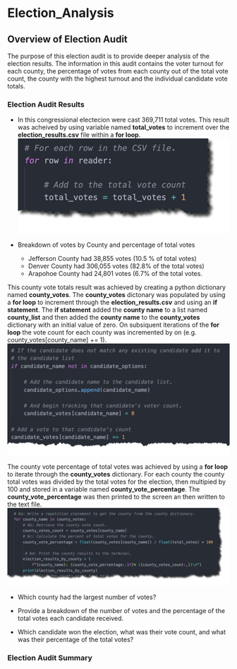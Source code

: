 # Election_Analysis
## Overview of Election Audit
The purpose of this election audit is to provide deeper analysis of the election results. The information in this audit contains the voter turnout for each county, the percentage of votes from each county out of the total vote count, the county with the highest turnout and the individual candidate vote totals. 

### Election Audit Results

* In this congressional electecion were cast 369,711 total votes.
This result was acheived by using variable named **total_votes** to increment over the **election_results.csv** file within a **for loop**.
![image_name](https://github.com/jh2010/Election_Analysis/blob/master/images/election_total_votes.png)


* Breakdown of votes by County and percentage of total votes
  * Jefferson County had 38,855 votes (10.5 % of total votes)
  * Denver County had 306,055 votes (82.8% of the total votes)
  * Arapohoe County had 24,801 votes (6.7% of the total votes.

This county vote totals result was achieved by creating a python dictionary named **county_votes**.  The **county_votes** dictonary was populated by using a **for loop** to increment through the **election_results.csv** and using an **if statement**.  The **if statement** added the **county name** to a list named **county_list** and then added the **county name** to the **county_votes** dictionary with an initial value of zero. On subsiquent iterations of the **for loop** the vote count for each county was incremented by on (e.g. county_votes[county_name] += 1).
![image_name](https://github.com/jh2010/Election_Analysis/blob/master/images/votes_by_county_1.png)



The county vote percentage of total votes was achieved by using a **for loop** to iterate through the **county_votes** dictionary.  For each county the county total votes was divided by the total votes for the election, then multipied by 100 and stored in a variable named **county_vote_percentage**.  The **county_vote_percentage** was then printed to the screen an then written to the text file.
![image_name](https://github.com/jh2010/Election_Analysis/blob/master/images/votes_by_county_percentage.png)


* Which county had the largest number of votes?


* Provide a breakdown of the number of votes and the percentage of the total votes each candidate received.


* Which candidate won the election, what was their vote count, and what was their percentage of the total votes?




### Election Audit Summary
